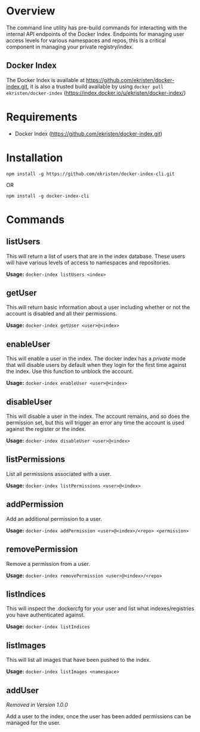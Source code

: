 # Overview

The command line utility has pre-build commands for interacting with the internal API endpoints of the Docker Index. Endpoints for managing user access levels for various namespaces and repos, this is a critical component in managing your private registry/index.

## Docker Index

The Docker Index is available at https://github.com/ekristen/docker-index.git, it is also a trusted build available by using `docker pull ekristen/docker-index` (https://index.docker.io/u/ekristen/docker-index/)

# Requirements

* Docker Index (https://github.com/ekristen/docker-index.git)

# Installation

`npm install -g https://github.com/ekristen/docker-index-cli.git`

OR

`npm install -g docker-index-cli`

# Commands

## listUsers

This will return a list of users that are in the index database. These users will have various levels of access to namespaces and repositories.

**Usage:** `docker-index listUsers <index>`

## getUser

This will return basic information about a user including whether or not the account is disabled and all their permissions.

**Usage:** `docker-index getUser <user>@<index>`
  
## enableUser

This will enable a user in the index. The docker index has a *private* mode that will disable users by default when they login for the first time against the index. Use this function to unblock the account.

**Usage:** `docker-index enableUser <user>@<index>`
  
## disableUser

This will disable a user in the index. The account remains, and so does the permission set, but this will trigger an error any time the account is used against the register or the index.

**Usage:** `docker-index disableUser <user>@<index>`

## listPermissions

List all permissions associated with a user.

**Usage:** `docker-index listPermissions <user>@<index>`

## addPermission

Add an additional permission to a user.

**Usage:** `docker-index addPermission <user>@<index>/<repo> <permission>`

## removePermission

Remove a permission from a user.

**Usage:** `docker-index removePermission <user>@<index>/<repo>`

## listIndices

This will inspect the .dockercfg for your user and list what indexes/registries you have authenticated against.

**Usage:** `docker-index listIndices`

## listImages

This will list all images that have been pushed to the index. 

**Usage:** `docker-index listImages <namespace>`

## addUser

*Removed in Version 1.0.0*

Add a user to the index, once the user has been added permissions can be managed for the user.
